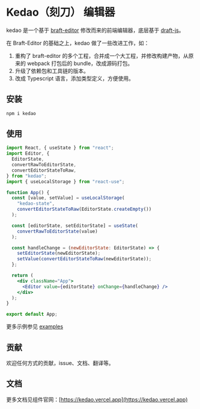 # Kedao（刻刀） 编辑器

kedao 是一个基于 [braft-editor](https://github.com/margox/braft-editor) 修改而来的前端编辑器，底层基于 [draft-js](https://github.com/facebook/draft-js)。

在 Braft-Editor 的基础之上，kedao 做了一些改进工作，如：

1. 重构了 braft-editor 的多个工程，合并成一个大工程，并修改构建产物，从原来的 webpack 打包后的 bundle，改成源码打包。
1. 升级了依赖包和工具链的版本。
1. 改成 Typescript 语言，添加类型定义，方便使用。

## 安装

```bash
npm i kedao
```

## 使用

```jsx
import React, { useState } from "react";
import Editor, {
  EditorState,
  convertRawToEditorState,
  convertEditorStateToRaw,
} from "kedao";
import { useLocalStorage } from "react-use";

function App() {
  const [value, setValue] = useLocalStorage(
    "kedao-state",
    convertEditorStateToRaw(EditorState.createEmpty())
  );

  const [editorState, setEditorState] = useState(
    convertRawToEditorState(value)
  );

  const handleChange = (newEditorState: EditorState) => {
    setEditorState(newEditorState);
    setValue(convertEditorStateToRaw(newEditorState));
  };

  return (
    <div className="App">
      <Editor value={editorState} onChange={handleChange} />
    </div>
  );
}

export default App;
```

更多示例参见 [examples](./examples/)

## 贡献

欢迎任何方式的贡献，issue、文档、翻译等。

## 文档

更多文档见组件官网：[https://kedao.vercel.app](https://kedao.vercel.app)

